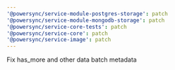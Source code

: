 ```yaml
---
'@powersync/service-module-postgres-storage': patch
'@powersync/service-module-mongodb-storage': patch
'@powersync/service-core-tests': patch
'@powersync/service-core': patch
'@powersync/service-image': patch
---
```


Fix has_more and other data batch metadata
